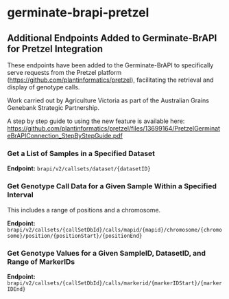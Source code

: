 # germinate-brapi-pretzel
## Additional Endpoints Added to Germinate-BrAPI for Pretzel Integration

These endpoints have been added to the Germinate-BrAPI to specifically serve requests from the Pretzel platform (https://github.com/plantinformatics/pretzel), facilitating the retrieval and display of genotype calls.

Work carried out by Agriculture Victoria as part of the Australian Grains Genebank Strategic Partnership.

A step by step guide to using the new feature is available here: https://github.com/plantinformatics/pretzel/files/13699164/PretzelGerminateBrAPIConnection_StepByStepGuide.pdf

### Get a List of Samples in a Specified Dataset
**Endpoint:** `brapi/v2/callsets/dataset/{datasetID}`

### Get Genotype Call Data for a Given Sample Within a Specified Interval
This includes a range of positions and a chromosome.

**Endpoint:** `brapi/v2/callsets/{callSetDbId}/calls/mapid/{mapid}/chromosome/{chromosome}/position/{positionStart}/{positionEnd}`

### Get Genotype Values for a Given SampleID, DatasetID, and Range of MarkerIDs
**Endpoint:** `brapi/v2/callsets/{callSetDbId}/calls/markerid/{markerIDStart}/{markerIDEnd}`
